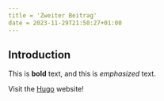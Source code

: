 ```yaml
---
title = 'Zweiter Beitrag'
date = 2023-11-29T21:50:27+01:00
---
```


## Introduction

This is **bold** text, and this is *emphasized* text.

Visit the [Hugo](https://gohugo.io) website!

